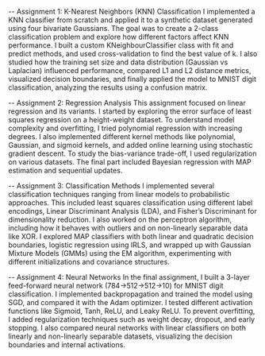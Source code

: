 -- Assignment 1: K-Nearest Neighbors (KNN) Classification
I implemented a KNN classifier from scratch and applied it to a synthetic dataset generated using four bivariate Gaussians. The goal was to create a 2-class classification problem and explore how different factors affect KNN performance. I built a custom KNeighbourClassifier class with fit and predict methods, and used cross-validation to find the best value of k. I also studied how the training set size and data distribution (Gaussian vs Laplacian) influenced performance, compared L1 and L2 distance metrics, visualized decision boundaries, and finally applied the model to MNIST digit classification, analyzing the results using a confusion matrix.

-- Assignment 2: Regression Analysis
This assignment focused on linear regression and its variants. I started by exploring the error surface of least squares regression on a height-weight dataset. To understand model complexity and overfitting, I tried polynomial regression with increasing degrees. I also implemented different kernel methods like polynomial, Gaussian, and sigmoid kernels, and added online learning using stochastic gradient descent. To study the bias-variance trade-off, I used regularization on various datasets. The final part included Bayesian regression with MAP estimation and sequential updates.

-- Assignment 3: Classification Methods
I implemented several classification techniques ranging from linear models to probabilistic approaches. This included least squares classification using different label encodings, Linear Discriminant Analysis (LDA), and Fisher’s Discriminant for dimensionality reduction. I also worked on the perceptron algorithm, including how it behaves with outliers and on non-linearly separable data like XOR. I explored MAP classifiers with both linear and quadratic decision boundaries, logistic regression using IRLS, and wrapped up with Gaussian Mixture Models (GMMs) using the EM algorithm, experimenting with different initializations and covariance structures.

-- Assignment 4: Neural Networks
In the final assignment, I built a 3-layer feed-forward neural network (784→512→512→10) for MNIST digit classification. I implemented backpropagation and trained the model using SGD, and compared it with the Adam optimizer. I tested different activation functions like Sigmoid, Tanh, ReLU, and Leaky ReLU. To prevent overfitting, I added regularization techniques such as weight decay, dropout, and early stopping. I also compared neural networks with linear classifiers on both linearly and non-linearly separable datasets, visualizing the decision boundaries and internal activations.
